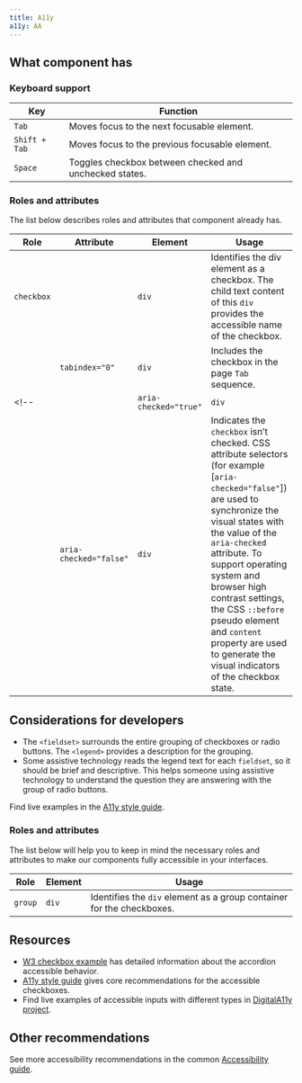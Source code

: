 ```yaml
---
title: A11y
a11y: AA
---
```


## What component has

### Keyboard support

| Key           | Function                                               |
| ------------- | ------------------------------------------------------ |
| `Tab`         | Moves focus to the next focusable element.             |
| `Shift + Tab` | Moves focus to the previous focusable element.         |
| `Space`       | Toggles checkbox between checked and unchecked states. |

### Roles and attributes

The list below describes roles and attributes that component already has.

| Role       | Attribute              | Element | Usage                                                                                                                                                                                                                                                                                                                                                                                 |
| ---------- | ---------------------- | ------- | ------------------------------------------------------------------------------------------------------------------------------------------------------------------------------------------------------------------------------------------------------------------------------------------------------------------------------------------------------------------------------------- |
| `checkbox` |                        | `div`   | Identifies the div element as a checkbox. The child text content of this `div` provides the accessible name of the checkbox.                                                                                                                                                                                                                                                          |
|            | `tabindex="0"`         | `div`   | Includes the checkbox in the page `Tab` sequence.                                                                                                                                                                                                                                                                                                                                     |
<!-- |            | `aria-checked="true"`  | `div`   | Indicates the `checkbox` is checked. CSS attribute selectors (for example [`aria-checked="true"`]) are used to synchronize the visual states with the value of the `aria-checked` attribute. To support operating system and browser high contrast settings, the CSS `::before` pseudo element and `content` property are used to generate the visual indicators of the checkbox state.      |
|            | `aria-checked="false"` | `div`   | Indicates the `checkbox` isn’t checked. CSS attribute selectors (for example [`aria-checked="false"`]) are used to synchronize the visual states with the value of the `aria-checked` attribute. To support operating system and browser high contrast settings, the CSS `::before` pseudo element and `content` property are used to generate the visual indicators of the checkbox state. | -->

## Considerations for developers

- The `<fieldset>` surrounds the entire grouping of checkboxes or radio buttons. The `<legend>` provides a description for the grouping.
- Some assistive technology reads the legend text for each `fieldset`, so it should be brief and descriptive. This helps someone using assistive technology to understand the question they are answering with the group of radio buttons.

Find live examples in the [A11y style guide](https://a11y-style-guide.com/style-guide/section-forms.html#kssref-forms-radio-buttons).

### Roles and attributes

The list below will help you to keep in mind the necessary roles and attributes to make our components fully accessible in your interfaces.

| Role    | Element | Usage                                                                 |
| ------- | ------- | --------------------------------------------------------------------- |
| `group` | `div`   | Identifies the `div` element as a group container for the checkboxes. |

## Resources

- [W3 checkbox example](https://www.w3.org/TR/wai-aria-practices-1.1/examples/checkbox/checkbox-1/checkbox-1.html) has detailed information about the accordion accessible behavior.
- [A11y style guide](https://a11y-style-guide.com/style-guide/section-forms.html#kssref-forms-checkboxes) gives core recommendations for the accessible checkboxes.
- Find live examples of accessible inputs with different types in [DigitalA11y project](https://www.digitala11y.com/demos/accessibility-of-html-input-types-examples/).

## Other recommendations

See more accessibility recommendations in the common [Accessibility guide](/core-principles/a11y/).
